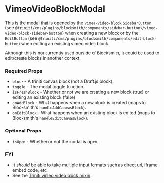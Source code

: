 # VimeoVideoBlockModal

This is the modal that is opened by the `vimeo-video-block` `SidebarButton` (see `@triniti/cms/plugins/blocksmith/components/sidebar-buttons/vimeo-video-block-sidebar-button`) when creating a new block or by the `EditButton` (see `@triniti/cms/plugins/blocksmith/components/edit-block-button`) when editing an existing vimeo video block.

Although this is not currently used outside of Blocksmith, it could be used to edit/create blocks in another context.

### Required Props
+ `block`        - A triniti canvas block (not a Draft.js block).
+ `toggle`       - The modal toggle function.
+ `isFreshBlock` - Whether or not we are creating a new block (true) or editing an existing block (false)
+ `onAddBlock`   - What happens when a new block is created (maps to Blocksmith's `handleAddCanvasBlock`).
+ `onEditBlock`  - What happens when an existing block is edited (maps to Blocksmith's `handleEditCanvasBlock`).

### Optional Props
+ `isOpen`       - Whether or not the modal is open.

### FYI
+ It _should_ be able to take multiple input formats such as direct url, iframe embed code, etc.
+ See the [Triniti vimeo video block mixin](https://github.com/triniti/schemas/tree/master/schemas/triniti/canvas/mixin/vimeo-video-block).
